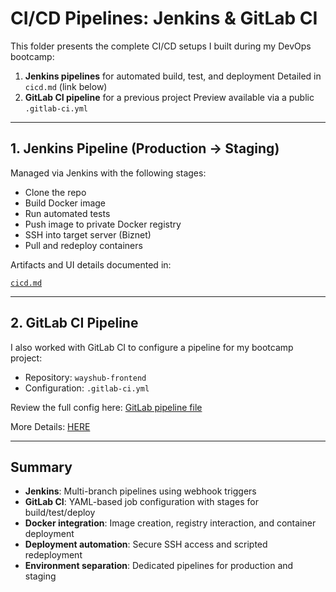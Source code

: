 # CI/CD Pipelines: Jenkins & GitLab CI

This folder presents the complete CI/CD setups I built during my DevOps bootcamp:

1. **Jenkins pipelines** for automated build, test, and deployment
   Detailed in `cicd.md` (link below)
2. **GitLab CI pipeline** for a previous project
   Preview available via a public `.gitlab-ci.yml`

---

## 1. Jenkins Pipeline (Production → Staging)

Managed via Jenkins with the following stages:

- Clone the repo
- Build Docker image
- Run automated tests
- Push image to private Docker registry
- SSH into target server (Biznet)
- Pull and redeploy containers

Artifacts and UI details documented in:

[`cicd.md`](https://github.com/fadil05me/devops20-dumbways-AhmadFadillah/blob/main/stage2/final-task/cicd.md)

---

## 2. GitLab CI Pipeline

I also worked with GitLab CI to configure a pipeline for my bootcamp project:

- Repository: `wayshub-frontend`
- Configuration: `.gitlab-ci.yml`

Review the full config here:
[GitLab pipeline file](https://gitlab.com/team-2-dumbways/wayshub-frontend/-/blob/main/.gitlab-ci.yml)

More Details: [HERE](https://github.com/fadil05me/devops20-dumbways-AhmadFadillah/blob/main/stage2/week2/day3/README.md)

---

## Summary

- **Jenkins**: Multi-branch pipelines using webhook triggers
- **GitLab CI**: YAML-based job configuration with stages for build/test/deploy
- **Docker integration**: Image creation, registry interaction, and container deployment
- **Deployment automation**: Secure SSH access and scripted redeployment
- **Environment separation**: Dedicated pipelines for production and staging
